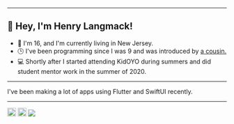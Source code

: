 <hr>

<h2>👋 Hey, I'm Henry Langmack!</h2>  
<ul>
    <li>📍 I'm 16, and I'm currently living in New Jersey. </li>
    <li>🕒 I've been programming since I was 9 and was introduced by <a href="https://github.com/SpexGuy">a cousin.</a></li>
    <li>💻 Shortly after I started attending KidOYO during summers and did student mentor work in the summer of 2020.</li>
</ul>
<hr>

I've been making a lot of apps using Flutter and SwiftUI recently.

<hr>

<p>
<img height="20px" src="https://img.shields.io/badge/henrylang%237718-%237289DA.svg?style=flat-square&logo=discord&logoColor=white"></img>
<img height="20px" src="https://img.shields.io/badge/henry.langmack@gmail.com-D14836?style=flat-square&logo=gmail&logoColor=white"></img>
<img src="https://komarev.com/ghpvc/?username=henry-lang&color=grey&style=flat-square"></img>
</p>


